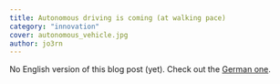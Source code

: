 ```yaml
---
title: Autonomous driving is coming (at walking pace)
category: "innovation"
cover: autonomous_vehicle.jpg
author: jo3rn
---
```


No English version of this blog post (yet). Check out the [German one](/de/blog/autonomes-fahren-kommt-in-schrittgeschwindigkeit).
